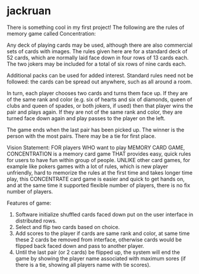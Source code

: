 # jackruan
There is something cool in my first project!
The following are the rules of memory game called Concentration:

Any deck of playing cards may be used, although there are also commercial sets of cards with images. The rules given here are for a standard deck of 52 cards, which are normally laid face down in four rows of 13 cards each. The two jokers may be included for a total of six rows of nine cards each.

Additional packs can be used for added interest. Standard rules need not be followed: the cards can be spread out anywhere, such as all around a room.

In turn, each player chooses two cards and turns them face up. If they are of the same rank and color (e.g. six of hearts and six of diamonds, queen of clubs and queen of spades, or both jokers, if used) then that player wins the pair and plays again. If they are not of the same rank and color, they are turned face down again and play passes to the player on the left.

The game ends when the last pair has been picked up. The winner is the person with the most pairs. There may be a tie for first place.


Vision Statement:
FOR players WHO want to play MEMORY CARD GAME, CONCENTRATION is a memory card game THAT provides easy, quick rules for users to have fun within group of people.
UNLIKE other card games, for example like pokers games with a lot of rules, which is new player unfriendly, hard to memorize the rules at the first time and takes longer time play, this CONCENTRATE card game is easier and quick to get hands on, and at the same time it supported flexible number of players, there is no fix number of players.

Features of game:
1. Software initialize shuffled cards faced down put on the user interface in distributed rows.
2. Select and flip two cards based on choice.
3. Add scores to the player if cards are same rank and color, at same time these 2 cards be removed from interface, otherwise cards would be flipped back faced down and pass to another player.
4. Until the last pair (or 2 cards) be flipped up, the system will end the game by showing the player name associated with maximum sores (if there is a tie, showing all players name with tie scores).
